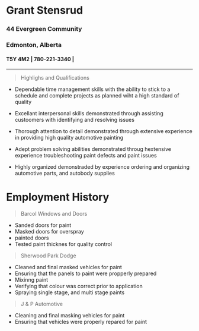 # __Grant Stensrud__
### 44 Evergreen Community
### Edmonton, Alberta
#### T5Y 4M2                                        | 780-221-3340 |



__________

> Highlighs and Qualifications
 - Dependable time management skills with the ability to stick to a schedule and complete projects as planned wiht a high standard of quality
 
 - Excellant interpersonal skills demonstrated through assisting custoomers with identifying and resolving issues

 - Thorough attention to detail demonstrated through extensive experience  in providing high quality automotive painting

 - Adept problem solving abilities demonstrated throug hextensive experience troubleshooting paint defects and paint issues
 - Highly organized demonstraded by experience ordering and organizing automotive parts, and autobody supplies


 # Employment History

 > Barcol Windows and Doors


  - Sanded doors for paint
  - Masked doors for overspray
  - painted doors
  - Tested paint thicknes for quality control


> Sherwood Park Dodge

- Cleaned and final masked vehicles for paint
- Ensuring that the panels to paint were propperly prepared
- Mixinng paint
- Verifying that colour was correct prior to application
- Spraying single stage, and multi stage paints

> J & P Automotive

- Cleaning and final masking vehicles for paint 
- Ensuring that vehicles were properly repared for paint


